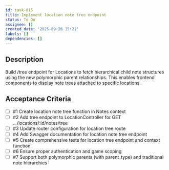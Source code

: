 ```yaml
---
id: task-015
title: Implement location note tree endpoint
status: To Do
assignee: []
created_date: '2025-09-20 15:21'
labels: []
dependencies: []
---
```


## Description

<!-- SECTION:DESCRIPTION:BEGIN -->
Build /tree endpoint for Locations to fetch hierarchical child note structures using the new polymorphic parent relationships. This enables frontend components to display note trees attached to specific locations.
<!-- SECTION:DESCRIPTION:END -->

## Acceptance Criteria
<!-- AC:BEGIN -->
- [ ] #1 Create location note tree function in Notes context
- [ ] #2 Add tree endpoint to LocationController for GET .../locations/:id/notes/tree
- [ ] #3 Update router configuration for location tree route
- [ ] #4 Add Swagger documentation for location note tree endpoint
- [ ] #5 Create comprehensive tests for location tree endpoint and context function
- [ ] #6 Ensure proper authentication and game scoping
- [ ] #7 Support both polymorphic parents (with parent_type) and traditional note hierarchies
<!-- AC:END -->
